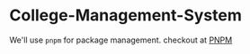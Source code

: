 # College-Management-System

We'll use `pnpm` for package management. checkout at [PNPM](https://pnpm.io/)
